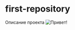 # first-repository
Описание проекта
![Привет!](https://media.giphy.com/media/hvRJCLFzcasrR4ia7z/giphy.gif)
